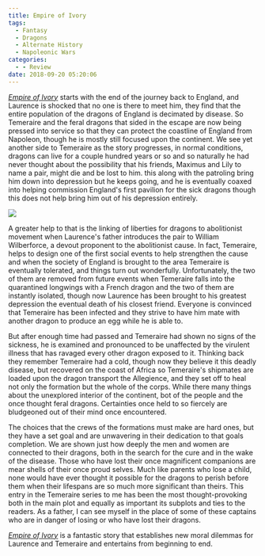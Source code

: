 ```yaml
---
title: Empire of Ivory
tags:
  - Fantasy
  - Dragons
  - Alternate History
  - Napoleonic Wars
categories:
  - - Review
date: 2018-09-20 05:20:06
---
```


[_Empire of Ivory_](https://www.amazon.com/gp/product/0345496876/ref=as_li_tl?ie=UTF8&tag=mysite009e-20&camp=1789&creative=9325&linkCode=as2&creativeASIN=0345496876&linkId=51d53e24e9d2eee4cfd359b83f4953c2) starts with the end of the journey back to England, and Laurence is shocked that no one is there to meet him, they find that the entire population of the dragons of England is decimated by disease. So Temeraire and the feral dragons that sided in the escape are now being pressed into service so that they can protect the coastline of England from Napoleon, though he is mostly still focused upon the continent. We see yet another side to Temeraire as the story progresses, in normal conditions, dragons can live for a couple hundred years or so and so naturally he had never thought about the possibility that his friends, Maximus and Lily to name a pair, might die and be lost to him.  this along with the patroling bring him down into depression but he keeps going, and he is eventually coaxed into helping commission England's first pavilion for the sick dragons though this does not help bring him out of his depression entirely.<!-- more --><div class="embedded-image-right">![](./empire-of-ivory.jpg)</div>

A greater help to that is the linking of liberties for dragons to abolitionist movement when Laurence's father introduces the pair to William Wilberforce, a devout proponent to the abolitionist cause.  In fact, Temeraire, helps to design one of the first social events to help strengthen the cause and when the society of England is brought to the area Temeraire is eventually tolerated, and things turn out wonderfully.  Unfortunately, the two of them are removed from future events when Temeraire falls into the quarantined longwings with a French dragon and the two of them are instantly isolated, though now Laurence has been brought to his greatest depression the eventual death of his closest friend.  Everyone is convinced that Temeraire has been infected and they strive to have him  mate with another dragon to produce an egg while he is able to.

But after enough time had passed and Temeraire had shown no signs of the sickness, he is examined and pronounced to be unaffected by the virulent illness that has ravaged every other dragon exposed to it. Thinking back they remember Temeraire had a cold, though now they believe it this deadly disease, but recovered on the coast of Africa so Temeraire's shipmates are loaded upon the dragon transport the Allegience, and they set off to heal not only the formation but the whole of the corps. While there many things about the unexplored interior of the continent, bot of the people and the once thought feral dragons. Certainties once held to so fiercely are bludgeoned out of their mind once encountered.

The choices that the crews of the formations must make are hard ones, but they have a set goal and are unwavering in their dedication to that goals completion. We are shown just how deeply the men and women are connected to their dragons, both in the search for the cure and in the wake of the disease. Those who have lost their once magnificent companions are mear shells of their once proud selves. Much like parents who lose a child, none would have ever thought it possible for the dragons to perish before them when their lifespans are so much more significant than theirs. This entry in the Temeraire series to me has been the most thought-provoking both in the main plot and equally as important its subplots and ties to the readers.  As a father, I can see myself in the place of some of these captains who are in danger of losing or who have lost their dragons.

[_Empire of Ivory_](https://www.amazon.com/gp/product/0345496876/ref=as_li_tl?ie=UTF8&tag=mysite009e-20&camp=1789&creative=9325&linkCode=as2&creativeASIN=0345496876&linkId=51d53e24e9d2eee4cfd359b83f4953c2) is a fantastic story that establishes new moral dilemmas for Laurence and Temeraire and entertains from beginning to end.